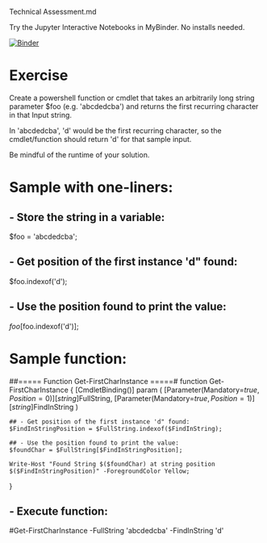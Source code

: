 Technical Assessment.md

Try the Jupyter Interactive Notebooks in MyBinder. No installs needed.

[![Binder](https://mybinder.org/badge_logo.svg)](https://mybinder.org/v2/gh/MaximoTrinidad/SampleAssessment_11182020/main)

# Exercise

Create a powershell function or cmdlet that takes an arbitrarily long string parameter $foo (e.g. 'abcdedcba') and returns the first recurring character in that Input string.

In 'abcdedcba', 'd' would be the first recurring character, so the cmdlet/function should return 'd' for that sample input.

Be mindful of the runtime of your solution.


# Sample with one-liners:
## - Store the string in a variable:
$foo = 'abcdedcba';

## - Get position of the first instance 'd" found:
$foo.indexof('d');

## - Use the position found to print the value:
$foo[$foo.indexof('d')];


# Sample function:
##===== Function Get-FirstCharInstance =====#
function Get-FirstCharInstance
{
	[CmdletBinding()]
	param (
		[Parameter(Mandatory=$true, Position=0)][string]$FullString,
		[Parameter(Mandatory=$true, Position=1)][string]$FindInString
	)
	
	## - Get position of the first instance 'd" found:
	$FindInStringPosition = $FullString.indexof($FindInString);
	
	## - Use the position found to print the value:
	$foundChar = $FullString[$FindInStringPosition];
	
	Write-Host "Found String $($foundChar) at string position $($FindInStringPosition)" -ForegroundColor Yellow;
}

## - Execute function:
#Get-FirstCharInstance -FullString 'abcdedcba' -FindInString 'd'
